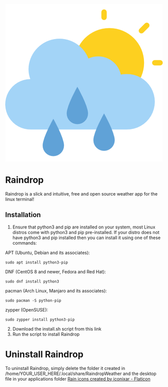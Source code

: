 ![Logo Image](/assets/logo.png?raw=true "Logo Image")

# Raindrop
Raindrop is a slick and intuitive, free and open source weather app for the linux terminal!

## Installation

1. Ensure that python3 and pip are installed on your system, most Linux distros come with python3 and pip pre-installed. If your distro does not have python3 and pip installed then you can install it using one of these commands:

APT (Ubuntu, Debian and its associates):

```
sudo apt install python3-pip
```

DNF (CentOS 8 and newer, Fedora and Red Hat):

```
sudo dnf install python3
```

pacman (Arch Linux, Manjaro and its associates):

```
sudo pacman -S python-pip
```

zypper (OpenSUSE):

```
sudo zypper install python3-pip
```

2. Download the install.sh script from this link
3. Run the script to install Raindrop

# Uninstall Raindrop

To uninstall Raindrop, simply delete the folder it created in /home/YOUR_USER_HERE/.local/share/RaindropWeather and the desktop file in your applications folder
<a href="https://www.flaticon.com/free-icons/rain" title="rain icons">Rain icons created by iconixar - Flaticon</a>
